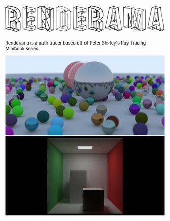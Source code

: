 ![Renderama](header.png)
=============================

Renderama is a path tracer based off of Peter Shirley's
Ray Tracing Minibook series.

![Spheres](random_spheres.png)
![CornellBox](cornell_box.png)
